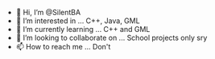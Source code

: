 - 👋 Hi, I’m @SilentBA
- 👀 I’m interested in ... C++, Java, GML
- 🌱 I’m currently learning ... C++ and GML
- 💞️ I’m looking to collaborate on ... School projects only sry
- 📫 How to reach me ... Don't

<!---
SilentBA/SilentBA is a ✨ special ✨ repository because its `README.md` (this file) appears on your GitHub profile.
You can click the Preview link to take a look at your changes.
--->
